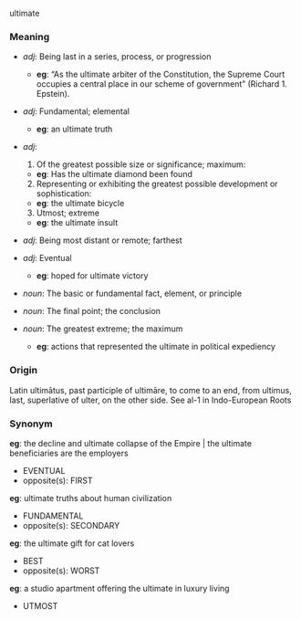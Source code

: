 ultimate
### Meaning
+ _adj_: Being last in a series, process, or progression
    + __eg__: “As the ultimate arbiter of the Constitution, the Supreme Court occupies a central place in our scheme of government” (Richard 1. Epstein).
+ _adj_: Fundamental; elemental
    + __eg__: an ultimate truth
+ _adj_:
   1. Of the greatest possible size or significance; maximum:
    + __eg__: Has the ultimate diamond been found
   2. Representing or exhibiting the greatest possible development or sophistication:
    + __eg__: the ultimate bicycle
   3. Utmost; extreme
    + __eg__: the ultimate insult
+ _adj_: Being most distant or remote; farthest
+ _adj_: Eventual
    + __eg__: hoped for ultimate victory

+ _noun_: The basic or fundamental fact, element, or principle
+ _noun_: The final point; the conclusion
+ _noun_: The greatest extreme; the maximum
    + __eg__: actions that represented the ultimate in political expediency

### Origin

Latin ultimātus, past participle of ultimāre, to come to an end, from ultimus, last, superlative of ulter, on the other side. See al-1 in Indo-European Roots

### Synonym

__eg__: the decline and ultimate collapse of the Empire | the ultimate beneficiaries are the employers

+ EVENTUAL
+ opposite(s): FIRST

__eg__: ultimate truths about human civilization

+ FUNDAMENTAL
+ opposite(s): SECONDARY

__eg__: the ultimate gift for cat lovers

+ BEST
+ opposite(s): WORST

__eg__: a studio apartment offering the ultimate in luxury living

+ UTMOST


